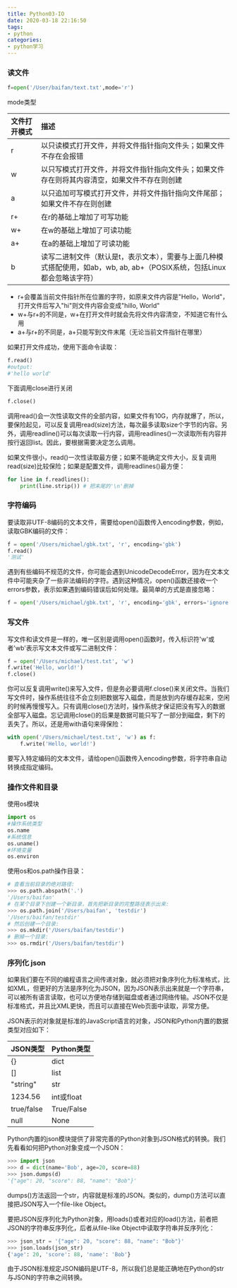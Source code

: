 ```yaml
---
title: Python03-IO
date: 2020-03-18 22:16:50
tags:
- python
categories:
- python学习
---
```


### 读文件

```python
f=open('/User/baifan/text.txt',mode='r')
```

mode类型

| 文件打开模式 | 描述                                                         |
| :----------- | :----------------------------------------------------------- |
| r            | 以只读模式打开文件，并将文件指针指向文件头；如果文件不存在会报错 |
| w            | 以只写模式打开文件，并将文件指针指向文件头；如果文件存在则将其内容清空，如果文件不存在则创建 |
| a            | 以只追加可写模式打开文件，并将文件指针指向文件尾部；如果文件不存在则创建 |
| r+           | 在r的基础上增加了可写功能                                    |
| w+           | 在w的基础上增加了可读功能                                    |
| a+           | 在a的基础上增加了可读功能                                    |
| b            | 读写二进制文件（默认是t，表示文本），需要与上面几种模式搭配使用，如ab，wb, ab, ab+（POSIX系统，包括Linux都会忽略该字符） |

- r+会覆盖当前文件指针所在位置的字符，如原来文件内容是"Hello，World"，打开文件后写入"hi"则文件内容会变成"hillo, World"
- w+与r+的不同是，w+在打开文件时就会先将文件内容清空，不知道它有什么用
- a+与r+的不同是，a+只能写到文件末尾（无论当前文件指针在哪里）

如果打开文件成功，使用下面命令读取：

```python
f.read()
#output:
#'hello world'
```

下面调用close进行关闭

```python
f.close()
```

调用read()会一次性读取文件的全部内容，如果文件有10G，内存就爆了，所以，要保险起见，可以反复调用read(size)方法，每次最多读取size个字节的内容。另外，调用readline()可以每次读取一行内容，调用readlines()一次读取所有内容并按行返回list。因此，要根据需要决定怎么调用。

如果文件很小，read()一次性读取最方便；如果不能确定文件大小，反复调用read(size)比较保险；如果是配置文件，调用readlines()最方便：

```python
for line in f.readlines():
    print(line.strip()) # 把末尾的'\n'删掉
```



### 字符编码

要读取非UTF-8编码的文本文件，需要给open()函数传入encoding参数，例如，读取GBK编码的文件：

```python
f = open('/Users/michael/gbk.txt', 'r', encoding='gbk')
f.read()
'测试'
```

遇到有些编码不规范的文件，你可能会遇到UnicodeDecodeError，因为在文本文件中可能夹杂了一些非法编码的字符。遇到这种情况，open()函数还接收一个errors参数，表示如果遇到编码错误后如何处理。最简单的方式是直接忽略：

```python
f = open('/Users/michael/gbk.txt', 'r', encoding='gbk', errors='ignore')
```



### 写文件

写文件和读文件是一样的，唯一区别是调用open()函数时，传入标识符'w'或者'wb'表示写文本文件或写二进制文件：

```python
f = open('/Users/michael/test.txt', 'w')
f.write('Hello, world!')
f.close()
```

你可以反复调用write()来写入文件，但是务必要调用f.close()来关闭文件。当我们写文件时，操作系统往往不会立刻把数据写入磁盘，而是放到内存缓存起来，空闲的时候再慢慢写入。只有调用close()方法时，操作系统才保证把没有写入的数据全部写入磁盘。忘记调用close()的后果是数据可能只写了一部分到磁盘，剩下的丢失了。所以，还是用with语句来得保险：

```python
with open('/Users/michael/test.txt', 'w') as f:
    f.write('Hello, world!')
```

要写入特定编码的文本文件，请给open()函数传入encoding参数，将字符串自动转换成指定编码。



### 操作文件和目录

使用os模块

```python
import os 
#操作系统类型
os.name
#系统信息
os.uname()
#环境变量
os.environ
```

使用os和os.path操作目录：

```python
# 查看当前目录的绝对路径:
>>> os.path.abspath('.')
'/Users/baifan'
# 在某个目录下创建一个新目录，首先把新目录的完整路径表示出来:
>>> os.path.join('/Users/baifan', 'testdir')
'/Users/baifan/testdir'
# 然后创建一个目录:
>>> os.mkdir('/Users/baifan/testdir')
# 删掉一个目录:
>>> os.rmdir('/Users/baifan/testdir')
```



### 序列化 json

如果我们要在不同的编程语言之间传递对象，就必须把对象序列化为标准格式，比如XML，但更好的方法是序列化为JSON，因为JSON表示出来就是一个字符串，可以被所有语言读取，也可以方便地存储到磁盘或者通过网络传输。JSON不仅是标准格式，并且比XML更快，而且可以直接在Web页面中读取，非常方便。

JSON表示的对象就是标准的JavaScript语言的对象，JSON和Python内置的数据类型对应如下：

| JSON类型   | Python类型 |
| :--------- | :--------- |
| {}         | dict       |
| []         | list       |
| "string"   | str        |
| 1234.56    | int或float |
| true/false | True/False |
| null       | None       |

Python内置的json模块提供了非常完善的Python对象到JSON格式的转换。我们先看看如何把Python对象变成一个JSON：

```python
>>> import json
>>> d = dict(name='Bob', age=20, score=88)
>>> json.dumps(d)
'{"age": 20, "score": 88, "name": "Bob"}'
```

dumps()方法返回一个str，内容就是标准的JSON。类似的，dump()方法可以直接把JSON写入一个file-like Object。

要把JSON反序列化为Python对象，用loads()或者对应的load()方法，前者把JSON的字符串反序列化，后者从file-like Object中读取字符串并反序列化：

```python
>>> json_str = '{"age": 20, "score": 88, "name": "Bob"}'
>>> json.loads(json_str)
{'age': 20, 'score': 88, 'name': 'Bob'}
```

由于JSON标准规定JSON编码是UTF-8，所以我们总是能正确地在Python的str与JSON的字符串之间转换。